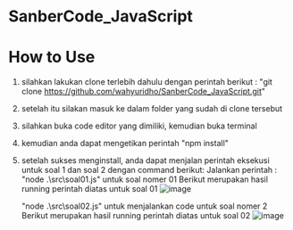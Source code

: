 # SanberCode_JavaScript

# How to Use

1. silahkan lakukan clone terlebih dahulu dengan perintah berikut : "git clone https://github.com/wahyuridho/SanberCode_JavaScript.git"
2. setelah itu silakan masuk ke dalam folder yang sudah di clone tersebut
3. silahkan buka code editor yang dimiliki, kemudian buka terminal
4. kemudian anda dapat mengetikan perintah "npm install"
5. setelah sukses menginstall, anda dapat menjalan perintah eksekusi untuk soal 1 dan soal 2 dengan command berikut:
   Jalankan perintah :
   "node .\src\soal01.js" untuk soal nomer 01
   Berikut merupakan hasil running perintah diatas untuk soal 01
   ![image](https://github.com/wahyuridho/SanberCode_JavaScript/assets/49488222/17435690-df46-41ad-8df0-c58539ced426)

   
   "node .\src\soal02.js" untuk menjalankan code untuk soal nomer 2
   Berikut merupakan hasil running perintah diatas untuk soal 02
   ![image](https://github.com/wahyuridho/SanberCode_JavaScript/assets/49488222/c56865d8-8277-4922-8c80-b16060b758b6)


